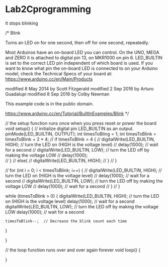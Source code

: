 # Lab2Cprogramming
It stops blinking 

/*
  Blink

  Turns an LED on for one second, then off for one second, repeatedly.

  Most Arduinos have an on-board LED you can control. On the UNO, MEGA and ZERO
  it is attached to digital pin 13, on MKR1000 on pin 6. LED_BUILTIN is set to
  the correct LED pin independent of which board is used.
  If you want to know what pin the on-board LED is connected to on your Arduino
  model, check the Technical Specs of your board at:
  https://www.arduino.cc/en/Main/Products

  modified 8 May 2014
  by Scott Fitzgerald
  modified 2 Sep 2016
  by Arturo Guadalupi
  modified 8 Sep 2016
  by Colby Newman

  This example code is in the public domain.

  https://www.arduino.cc/en/Tutorial/BuiltInExamples/Blink
*/

// the setup function runs once when you press reset or power the board
void setup() {
  // initialize digital pin LED_BUILTIN as an output.
  pinMode(LED_BUILTIN, OUTPUT);
  int timesToBling = 1;
  int timesToBlink = timesToBlink + 2 * 4;
//   if timesToBlink > 4 {
//     digitalWrite(LED_BUILTIN, HIGH);  // turn the LED on (HIGH is the voltage level)
//     delay(1000);                      // wait for a second
//     digitalWrite(LED_BUILTIN, LOW);   // turn the LED off by making the voltage LOW
//     delay(1000);  
//   }
//   else{
//     digitalWrite(LED_BUILTIN, HIGH);
//   }
// }

// for (int i = 0; i < timesToBlink; i++) {
//     digitalWrite(LED_BUILTIN, HIGH);  // turn the LED on (HIGH is the voltage level)
//     delay(1000);                      // wait for a second
//     digitalWrite(LED_BUILTIN, LOW);   // turn the LED off by making the voltage LOW
//     delay(1000);                      // wait for a second
//   }
// }

 while (timesToBlink > 0) {
    digitalWrite(LED_BUILTIN, HIGH);  // turn the LED on (HIGH is the voltage level)
    delay(1000);                      // wait for a second
    digitalWrite(LED_BUILTIN, LOW);   // turn the LED off by making the voltage LOW
    delay(1000);                      // wait for a second

    timesToBlink--;  // Decrease the blink count each time
  }

}

// the loop function runs over and over again forever
void loop() {

}
